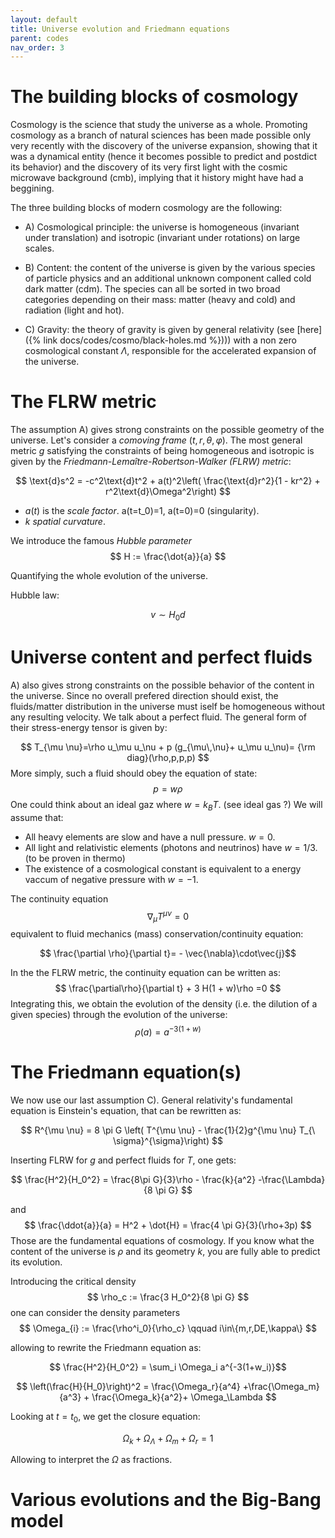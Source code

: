 ```yaml
---
layout: default
title: Universe evolution and Friedmann equations
parent: codes
nav_order: 3
---
```


# The building blocks of cosmology

Cosmology is the science that study the universe as a whole. Promoting cosmology as a branch of natural sciences has been made possible only very recently with the discovery of the universe expansion, showing that it was a dynamical entity (hence it becomes possible to predict and postdict its behavior) and the discovery of its very first light with the cosmic microwave background (cmb), implying that it history might have had a beggining.

The three building blocks of modern cosmology are the following:

- A) Cosmological principle: the universe is homogeneous (invariant under translation) and isotropic (invariant under rotations) on large scales.

- B) Content: the content of the universe is given by the various species of particle physics and an additional unknown component called cold dark matter (cdm). The species can all be sorted in two broad categories depending on their mass: matter (heavy and cold) and radiation (light and hot).

- C) Gravity: the theory of gravity is given by general relativity (see [here]({% link docs/codes/cosmo/black-holes.md %}))) with a non zero cosmological constant $\Lambda$, responsible for the accelerated expansion of the universe.

# The FLRW metric

The assumption A) gives strong constraints on the possible geometry of the universe. 
Let's consider a *comoving frame* $(t,r,\theta,\varphi)$.
The most general metric $g$ satisfying the constraints of being homogeneous and isotropic is given by the *Friedmann-Lemaître-Robertson-Walker (FLRW) metric*:

$$
\text{d}s^2 = -c^2\text{d}t^2 + a(t)^2\left( \frac{\text{d}r^2}{1 - kr^2}  + r^2\text{d}\Omega^2\right) 
$$

- $a(t)$ is the *scale factor*. a(t=t_0)=1, a(t=0)=0 (singularity).
- $k$ *spatial curvature*.

We introduce the famous *Hubble parameter*
$$
H := \frac{\dot{a}}{a}
$$

Quantifying the whole evolution of the universe.

Hubble law:

$$v\sim H_0d$$

# Universe content and perfect fluids

A) also gives strong constraints on the possible behavior of the content in the universe. Since no overall prefered direction should exist, the fluids/matter distribution in the universe must iself be homogeneous without any resulting velocity. We talk about a perfect fluid. The general form of their stress-energy tensor is given by:

$$ T_{\mu \nu}=\rho u_\mu u_\nu + p (g_{\mu\,\nu}+ u_\mu u_\nu)= {\rm diag}(\rho,p,p,p)
$$
More simply, such a fluid should obey the equation of state:
$$
p=w\rho
$$
One could think about an ideal gaz where $w = k_B T$. (see ideal gas ?)
We will assume that:

- All heavy elements are slow and have a null pressure. $w=0$.
- All light and relativistic elements (photons and neutrinos) have $w=1/3$. (to be proven in thermo)
- The existence of a cosmological constant is equivalent to a energy vaccum of negative pressure with $w=-1$.

The continuity equation
$$
\nabla_\mu T^{\mu \nu} = 0
$$
equivalent to fluid mechanics (mass) conservation/continuity equation:

$$ \frac{\partial \rho}{\partial t}= - \vec{\nabla}\cdot\vec{j}$$

In the the FLRW metric, the continuity equation can be written as:
$$
\frac{\partial\rho}{\partial t} + 3 H(1 + w)\rho =0
$$
Integrating this, we obtain the evolution of the density (i.e. the dilution of a given species) through the evolution of the universe:
$$
\rho(a) =  a^{-3(1+w)}
$$
# The Friedmann equation(s)

We now use our last assumption C). General relativity's fundamental equation is Einstein's equation, that can be rewritten as:

$$     R^{\mu \nu} = 8 \pi G \left( T^{\mu \nu} - \frac{1}{2}g^{\mu \nu} T_{\ \sigma}^{\sigma}\right) $$

Inserting FLRW for $g$ and perfect fluids for $T$, one gets:

$$ \frac{H^2}{H_0^2} = \frac{8\pi G}{3}\rho - \frac{k}{a^2} -\frac{\Lambda}{8 \pi G} $$

and
$$
\frac{\ddot{a}}{a} = H^2 + \dot{H} = \frac{4 \pi G}{3}(\rho+3p)
$$
Those are the fundamental equations of cosmology. If you know what the content of the universe is $\rho$ and its geometry $k$, you are fully able to predict its evolution.

Introducing the critical density
$$
\rho_c := \frac{3 H_0^2}{8 \pi G}
$$
one can consider the density parameters
$$
\Omega_{i} := \frac{\rho^i_0}{\rho_c} \qquad i\in\{m,r,DE,\kappa\}
$$

allowing to rewrite the Friedmann equation as:

$$ \frac{H^2}{H_0^2} = \sum_i \Omega_i a^{-3(1+w_i)}$$

$$     \left(\frac{H}{H_0}\right)^2 = \frac{\Omega_r}{a^4} +\frac{\Omega_m}{a^3} + \frac{\Omega_k}{a^2}+ \Omega_\Lambda $$

Looking at $t=t_0$, we get the closure equation:

$$\Omega_k + \Omega_\Lambda + \Omega_m + \Omega_r = 1 $$

Allowing to interpret the $\Omega$ as fractions.

# Various evolutions and the Big-Bang model



